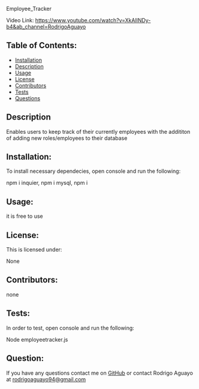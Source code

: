 Employee_Tracker

Video Link: https://www.youtube.com/watch?v=XkAIlNDy-b4&ab_channel=RodrigoAguayo

    
## Table of Contents:
* [Installation](#installation)
* [Description](#description)
* [Usage](#usage)
* [License](#license)
* [Contributors](#contribute)
* [Tests](#tests)
* [Questions](#questions)
  
## Description

Enables users to keep track of their currently employees with the addititon of adding new roles/employees to their database

## Installation: 
To install necessary dependecies, open console and run the following:

npm i inquier, npm i mysql, npm i

## Usage:

it is free to use

## License:
This is licensed under: 

None

## Contributors:

none

## Tests:
In order to test, open console and run the following: 

Node employeetracker.js


## Question:
If you have any questions contact me on [GitHub](https://github.com/Raguayo101) or contact 
Rodrigo Aguayo at rodrigoaguayo94@gmail.com 


